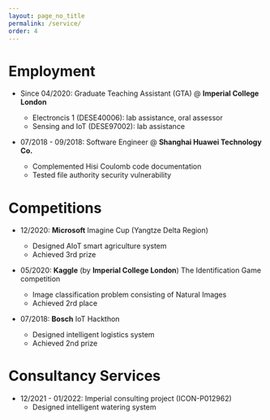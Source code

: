 ```yaml
---
layout: page_no_title
permalink: /service/
order: 4
---
```


# Employment
* Since 04/2020: Graduate Teaching Assistant (GTA) @ **Imperial College London**
	- Electroncis 1 (DESE40006): lab assistance, oral assessor
	- Sensing and IoT (DESE97002): lab assistance

* 07/2018 - 09/2018: Software Engineer @ **Shanghai Huawei Technology Co.** 
	-  Complemented Hisi Coulomb code documentation
	-  Tested file authority security vulnerability

# Competitions
* 12/2020: **Microsoft** Imagine Cup (Yangtze Delta Region)
	- Designed AIoT smart agriculture system
	- Achieved 3rd prize
	
* 05/2020: **Kaggle** (by **Imperial College London**) The Identification Game competition
	- Image classification problem consisting of Natural Images
	- Achieved 2rd place

* 07/2018: **Bosch** IoT Hackthon  
	- Designed intelligent logistics system
	- Achieved 2nd prize

# Consultancy Services
* 12/2021 - 01/2022: Imperial consulting project (ICON-P012962)  
	- Designed intelligent watering system
